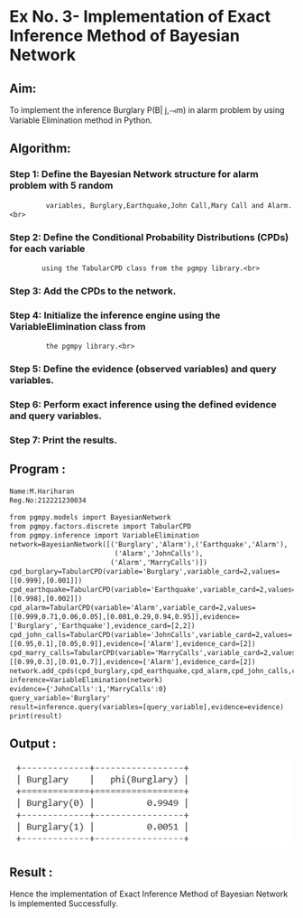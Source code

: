 # Ex No. 3- Implementation of Exact Inference Method of Bayesian Network

## Aim:
To implement the inference Burglary P(B| j,⥗m) in alarm problem by using Variable Elimination method in Python.

## Algorithm:

### Step 1: Define the Bayesian Network structure for alarm problem with 5 random 
             variables, Burglary,Earthquake,John Call,Mary Call and Alarm.<br>
### Step 2: Define the Conditional Probability Distributions (CPDs) for each variable 
            using the TabularCPD class from the pgmpy library.<br>
### Step 3: Add the CPDs to the network.<br>
### Step 4: Initialize the inference engine using the VariableElimination class from 
             the pgmpy library.<br>
### Step 5: Define the evidence (observed variables) and query variables.<br>
### Step 6: Perform exact inference using the defined evidence and query variables.<br>
### Step 7: Print the results.<br>

## Program :
```
Name:M.Hariharan
Reg.No:212221230034
```

```python3
from pgmpy.models import BayesianNetwork
from pgmpy.factors.discrete import TabularCPD
from pgmpy.inference import VariableElimination
network=BayesianNetwork([('Burglary','Alarm'),('Earthquake','Alarm'),
                          ('Alarm','JohnCalls'),
                         ('Alarm','MarryCalls')])
cpd_burglary=TabularCPD(variable='Burglary',variable_card=2,values=[[0.999],[0.001]])
cpd_earthquake=TabularCPD(variable='Earthquake',variable_card=2,values=[[0.998],[0.002]])
cpd_alarm=TabularCPD(variable='Alarm',variable_card=2,values=[[0.999,0.71,0.06,0.05],[0.001,0.29,0.94,0.95]],evidence=['Burglary','Earthquake'],evidence_card=[2,2])
cpd_john_calls=TabularCPD(variable='JohnCalls',variable_card=2,values=[[0.95,0.1],[0.05,0.9]],evidence=['Alarm'],evidence_card=[2])
cpd_marry_calls=TabularCPD(variable='MarryCalls',variable_card=2,values=[[0.99,0.3],[0.01,0.7]],evidence=['Alarm'],evidence_card=[2])
network.add_cpds(cpd_burglary,cpd_earthquake,cpd_alarm,cpd_john_calls,cpd_marry_calls)
inference=VariableElimination(network)
evidence={'JohnCalls':1,'MarryCalls':0}
query_variable='Burglary'
result=inference.query(variables=[query_variable],evidence=evidence)
print(result)
```

## Output :
![](1.png)

## Result :  
Hence the implementation of Exact Inference Method of Bayesian Network Is implemented Successfully.

